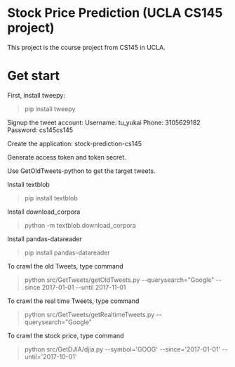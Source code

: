 # Stock Price Prediction (UCLA CS145 project)
This project is the course project from CS145 in UCLA.

# Get start
First, install tweepy:
> pip install tweepy

Signup the tweet account:
Username: tu_yukai
Phone: 3105629182
Password: cs145cs145

Create the application: stock-prediction-cs145

Generate access token and token secret.

Use GetOldTweets-python to get the target tweets.

Install textblob
> pip install textblob

Install download_corpora
> python -m textblob.download_corpora

Install pandas-datareader
> pip install pandas-datareader

To crawl the old Tweets, type command
> python src/GetTweets/getOldTweets.py --querysearch="Google" --since 2017-01-01 --until 2017-11-01


To crawl the real time Tweets, type command
> python src/GetTweets/getRealtimeTweets.py --querysearch="Google"

To crawl the stock price, type command
> python src/GetDJIA/djia.py --symbol='GOOG' --since='2017-01-01' --until='2017-10-01'